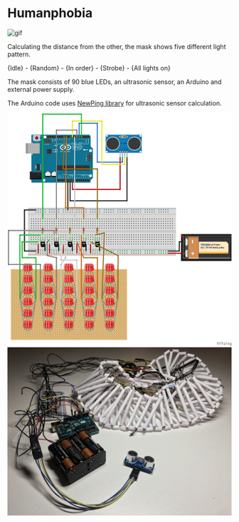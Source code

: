 # Humanphobia

![gif](/humanphobia.gif)

Calculating the distance from the other, the mask shows five different light pattern.

{Idle} - {Random} - {In order} - {Strobe} - {All lights on}

The mask consists of 90 blue LEDs, an ultrasonic sensor, an Arduino and external power supply.

The Arduino code uses [NewPing library](https://playground.arduino.cc/Code/NewPing) for ultrasonic sensor calculation.

![schemetic](/schematic.png)
![img0](/img.JPG)
